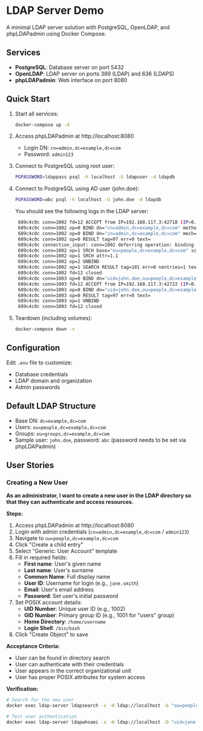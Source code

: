 # LDAP Server Demo

A minimal LDAP server solution with PostgreSQL, OpenLDAP, and phpLDAPadmin using Docker Compose.

## Services

- **PostgreSQL**: Database server on port 5432
- **OpenLDAP**: LDAP server on ports 389 (LDAP) and 636 (LDAPS)
- **phpLDAPadmin**: Web interface on port 8080

## Quick Start

1. Start all services:
   ```bash
   docker-compose up -d
   ```

2. Access phpLDAPadmin at http://localhost:8080
   - Login DN: `cn=admin,dc=example,dc=com`
   - Password: `admin123`

3. Connect to PostgreSQL using root user:
   ```bash
   PGPASSWORD=ldappass psql -h localhost -U ldapuser -d ldapdb
   ```

4. Connect to PostgreSQL using AD user (john.doe):
   ```bash
   PGPASSWORD=abc psql -h localhost -U john.doe -d ldapdb
   ```

   You should see the following logs in the LDAP server:
   ```bash
    689c4c0c conn=1002 fd=12 ACCEPT from IP=192.168.117.3:42718 (IP=0.0.0.0:389)
    689c4c0c conn=1002 op=0 BIND dn="cn=admin,dc=example,dc=com" method=128
    689c4c0c conn=1002 op=0 BIND dn="cn=admin,dc=example,dc=com" mech=SIMPLE ssf=0
    689c4c0c conn=1002 op=0 RESULT tag=97 err=0 text=
    689c4c0c connection_input: conn=1002 deferring operation: binding
    689c4c0c conn=1002 op=1 SRCH base="ou=people,dc=example,dc=com" scope=2 deref=0 filter="(uid=john.doe)"
    689c4c0c conn=1002 op=1 SRCH attr=1.1
    689c4c0c conn=1002 op=2 UNBIND
    689c4c0c conn=1002 op=1 SEARCH RESULT tag=101 err=0 nentries=1 text=
    689c4c0c conn=1002 fd=12 closed
    689c4c0c conn=1003 op=0 BIND dn="uid=john.doe,ou=people,dc=example,dc=com" method=128
    689c4c0c conn=1003 fd=12 ACCEPT from IP=192.168.117.3:42722 (IP=0.0.0.0:389)
    689c4c0c conn=1003 op=0 BIND dn="uid=john.doe,ou=people,dc=example,dc=com" mech=SIMPLE ssf=0
    689c4c0c conn=1003 op=0 RESULT tag=97 err=0 text=
    689c4c0c conn=1003 op=1 UNBIND
    689c4c0c conn=1003 fd=12 closed
   ```

5. Teardown (including volumes):
    ```bash
    docker-compose down -v
    ```

## Configuration

Edit `.env` file to customize:
- Database credentials
- LDAP domain and organization
- Admin passwords

## Default LDAP Structure

- Base DN: `dc=example,dc=com`
- Users: `ou=people,dc=example,dc=com`
- Groups: `ou=groups,dc=example,dc=com`
- Sample user: `john.doe`, password: `abc` (password needs to be set via phpLDAPadmin)

## User Stories

### Creating a New User

**As an administrator, I want to create a new user in the LDAP directory so that they can authenticate and access resources.**

**Steps:**
1. Access phpLDAPadmin at http://localhost:8080
2. Login with admin credentials (`cn=admin,dc=example,dc=com` / `admin123`)
3. Navigate to `ou=people,dc=example,dc=com`
4. Click "Create a child entry"
5. Select "Generic: User Account" template
6. Fill in required fields:
   - **First name**: User's given name
   - **Last name**: User's surname
   - **Common Name**: Full display name
   - **User ID**: Username for login (e.g., `jane.smith`)
   - **Email**: User's email address
   - **Password**: Set user's initial password
7. Set POSIX account details:
   - **UID Number**: Unique user ID (e.g., 1002)
   - **GID Number**: Primary group ID (e.g., 1001 for "users" group)
   - **Home Directory**: `/home/username`
   - **Login Shell**: `/bin/bash`
8. Click "Create Object" to save

**Acceptance Criteria:**
- User can be found in directory search
- User can authenticate with their credentials
- User appears in the correct organizational unit
- User has proper POSIX attributes for system access

**Verification:**
```bash
# Search for the new user
docker exec ldap-server ldapsearch -x -H ldap://localhost -b "ou=people,dc=example,dc=com" -D "cn=admin,dc=example,dc=com" -w admin123 "(uid=jane.smith)"

# Test user authentication
docker exec ldap-server ldapwhoami -x -H ldap://localhost -D "uid=jane.smith,ou=people,dc=example,dc=com" -w userpassword
```